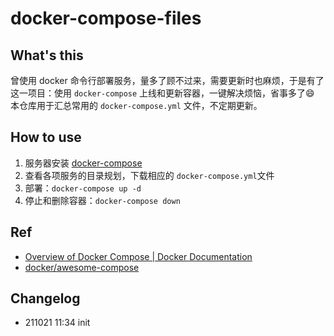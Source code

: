 # docker-compose-files

## What's this

曾使用 docker 命令行部署服务，量多了顾不过来，需要更新时也麻烦，于是有了这一项目：使用 `docker-compose` 上线和更新容器，一键解决烦恼，省事多了😄
本仓库用于汇总常用的 `docker-compose.yml` 文件，不定期更新。

## How to use

1. 服务器安装 [docker-compose](https://github.com/docker/compose/releases)
2. 查看各项服务的目录规划，下载相应的 `docker-compose.yml`文件
3. 部署：`docker-compose up -d`
4. 停止和删除容器：`docker-compose down`

## Ref

- [Overview of Docker Compose | Docker Documentation](https://docs.docker.com/compose/)
- [docker/awesome-compose](https://github.com/docker/awesome-compose)


## Changelog

- 211021 11:34 init
